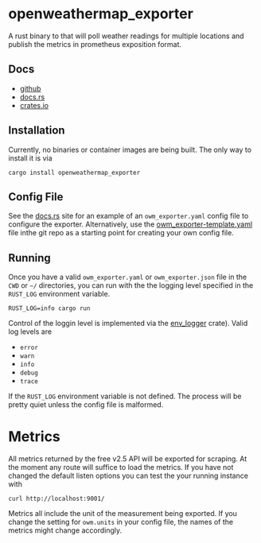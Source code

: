 # openweathermap_exporter

A rust binary to that will poll weather readings for multiple locations and publish the metrics in prometheus exposition format.

## Docs

* [github](https://github.com/evaneaston/openweathermap)
* [docs.rs](https://docs.rs/openweathermap_exporter)
* [crates.io](https://crates.io/crates/openweathermap_exporter)

## Installation

Currently, no binaries or container images are being built.  The only way to install it is via

```
cargo install openweathermap_exporter
````

## Config File

See the [docs.rs](https://docs.rs/openweathermap_exporter) site for an example of an `owm_exporter.yaml` config file to configure the exporter.  Alternatively, use the [owm_exporter-template.yaml](../owm_exporter-template.yaml) file inthe git repo as a starting point for creating your own config file.


## Running

Once you have a valid `owm_exporter.yaml` or `owm_exporter.json` file in the `CWD` or `~/` directories, you can run with the the logging level specified in the `RUST_LOG` environment variable.

```
RUST_LOG=info cargo run
```

Control of the loggin level is implemented via the [env_logger](https://crates.io/crates/env_logger) crate). Valid log levels are

* `error`
* `warn`
* `info`
* `debug`
* `trace`

If the `RUST_LOG` environment variable is not defined.  The process will be pretty quiet unless the config file is malformed.

# Metrics

All metrics returned by the free v2.5 API will be exported for scraping.  At the moment any route will suffice to load the metrics.  If you have not changed the default listen options you can test the your running instance with

```
curl http://localhost:9001/
```

Metrics all include the unit of the measurement being exported.  If you change the setting for `owm.units` in your config file, the names of the metrics might change accordingly.
